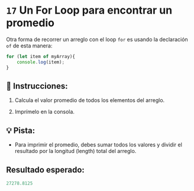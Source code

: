 # `17` Un For Loop para encontrar un promedio

Otra forma de recorrer un arreglo con el loop `for` es usando la declaración `of` de esta manera:

```js
for (let item of myArray){
    console.log(item);
}
```

## 📝 Instrucciones:

1. Calcula el valor promedio de todos los elementos del arreglo.

2. Imprímelo en la consola.

## 💡 Pista:

+ Para imprimir el promedio, debes sumar todos los valores y dividir el resultado por la longitud  (length) total del arreglo.

## Resultado esperado:

```js
27278.8125
```
